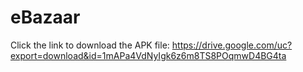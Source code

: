 # eBazaar

Click the link to download the APK file: https://drive.google.com/uc?export=download&id=1mAPa4VdNyIgk6z6m8TS8POqmwD4BG4ta
